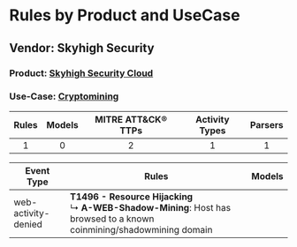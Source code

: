 Rules by Product and UseCase
============================
Vendor: Skyhigh Security
------------------------
### Product: [Skyhigh Security Cloud](../ds_skyhigh_security_skyhigh_security_cloud.md)
### Use-Case: [Cryptomining](../../../../UseCases/uc_cryptomining.md)

| Rules | Models | MITRE ATT&CK® TTPs | Activity Types | Parsers |
|:-----:|:------:|:------------------:|:--------------:|:-------:|
|   1   |   0    |         2          |       1        |    1    |

| Event Type          | Rules    | Models |
| ---- | ---- | ------ |
| web-activity-denied | <b>T1496 - Resource Hijacking</b><br> ↳ <b>A-WEB-Shadow-Mining</b>: Host has browsed to a known coinmining/shadowmining domain |        |